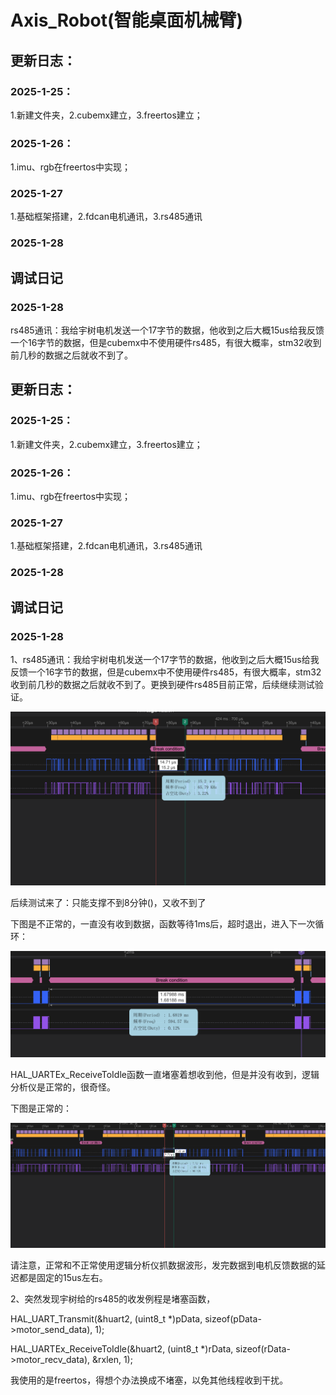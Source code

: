 # Axis_Robot(智能桌面机械臂)
## 更新日志：

### 2025-1-25： 

1.新建文件夹，2.cubemx建立，3.freertos建立；

### 2025-1-26： 

1.imu、rgb在freertos中实现；

### 2025-1-27

1.基础框架搭建，2.fdcan电机通讯，3.rs485通讯

### 2025-1-28



## 调试日记

### 2025-1-28

rs485通讯：我给宇树电机发送一个17字节的数据，他收到之后大概15us给我反馈一个16字节的数据，但是cubemx中不使用硬件rs485，有很大概率，stm32收到前几秒的数据之后就收不到了。

## 更新日志：

### 2025-1-25： 

1.新建文件夹，2.cubemx建立，3.freertos建立；

### 2025-1-26： 

1.imu、rgb在freertos中实现；

### 2025-1-27

1.基础框架搭建，2.fdcan电机通讯，3.rs485通讯

### 2025-1-28



## 调试日记

### 2025-1-28

1、rs485通讯：我给宇树电机发送一个17字节的数据，他收到之后大概15us给我反馈一个16字节的数据，但是cubemx中不使用硬件rs485，有很大概率，stm32收到前几秒的数据之后就收不到了。更换到硬件rs485目前正常，后续继续测试验证。

![rs485宇树收发延时15us](./readme_images/rs485宇树电机收发延迟15us.png)

后续测试来了：只能支撑不到8分钟()，又收不到了

下图是不正常的，一直没有收到数据，函数等待1ms后，超时退出，进入下一次循环：

![rs485硬件收发.png](./readme_images/rs485硬件收发.png)

HAL_UARTEx_ReceiveToIdle函数一直堵塞着想收到他，但是并没有收到，逻辑分析仪是正常的，很奇怪。

下图是正常的：

![rs485硬件收发正常延迟](./readme_images\rs485硬件收发正常延迟.png)

请注意，正常和不正常使用逻辑分析仪抓数据波形，发完数据到电机反馈数据的延迟都是固定的15us左右。



2、突然发现宇树给的rs485的收发例程是堵塞函数，

HAL_UART_Transmit(&huart2, (uint8_t *)pData, sizeof(pData->motor_send_data), 1); 

HAL_UARTEx_ReceiveToIdle(&huart2, (uint8_t *)rData, sizeof(rData->motor_recv_data), &rxlen, 1);

我使用的是freertos，得想个办法换成不堵塞，以免其他线程收到干扰。

